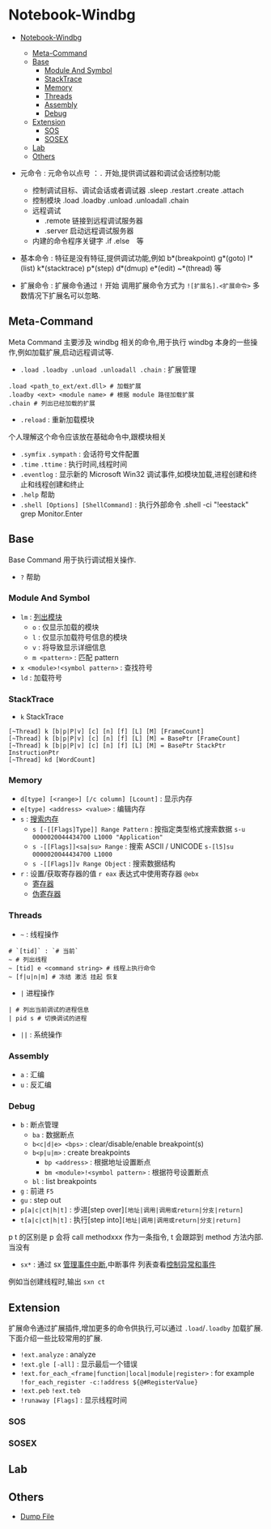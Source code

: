 # Notebook-Windbg

* [Notebook-Windbg](#notebook-windbg)
  * [Meta-Command](#meta-command)
  * [Base](#base)
    * [Module And Symbol](#module-and-symbol)
    * [StackTrace](#stacktrace)
    * [Memory](#memory)
    * [Threads](#threads)
    * [Assembly](#assembly)
    * [Debug](#debug)
  * [Extension](#extension)
    * [SOS](#sos)
    * [SOSEX](#sosex)
  * [Lab](#lab)
  * [Others](#others)

* 元命令 : 元命令以点号 ：`.` 开始,提供调试器和调试会话控制功能
  * 控制调试目标、调试会话或者调试器 .sleep .restart .create .attach
  * 控制模块 .load .loadby .unload .unloadall .chain
  * 远程调试
    * .remote 链接到远程调试服务器
    * .server 启动远程调试服务器
  * 内建的命令程序关键字 .if .else　等
* 基本命令 : 特征是没有特征,提供调试功能,例如 b*(breakpoint) g*(goto) l*(list) k*(stacktrace) p*(step) d*(dmup) e*(edit) ~*(thread) 等
* 扩展命令 : 扩展命令通过 `!` 开始 调用扩展命令方式为 `![扩展名].<扩展命令>` 多数情况下扩展名可以忽略.

## Meta-Command

Meta Command 主要涉及 windbg 相关的命令,用于执行 windbg 本身的一些操作,例如加载扩展,启动远程调试等.

* `.load .loadby .unload .unloadall .chain` : 扩展管理

```shell
.load <path_to_ext/ext.dll> # 加载扩展
.loadby <ext> <module name> # 根据 module 路径加载扩展
.chain # 列出已经加载的扩展
```

* `.reload` : 重新加载模块

个人理解这个命令应该放在基础命令中,跟模块相关

* `.symfix` `.sympath` : 会话符号文件配置
* `.time` `.ttime` : 执行时间,线程时间
* `.eventlog` : 显示新的 Microsoft Win32 调试事件,如模块加载,进程创建和终止和线程创建和终止
* `.help` 帮助
* `.shell [Options] [ShellCommand]` : 执行外部命令 .shell -ci "!eestack" grep Monitor.Enter

## Base

Base Command 用于执行调试相关操作.

* `?` 帮助

### Module And Symbol

* `lm` : [列出模块](https://docs.microsoft.com/zh-cn/windows-hardware/drivers/debugger/lm--list-loaded-modules-)
  * `o` : 仅显示加载的模块
  * `l` : 仅显示加载符号信息的模块
  * `v` : 将导致显示详细信息
  * `m <pattern>` : 匹配 pattern
* `x <module>!<symbol pattern>` : 查找符号
* `ld` : 加载符号

### StackTrace

* `k` StackTrace

```shell
[~Thread] k [b|p|P|v] [c] [n] [f] [L] [M] [FrameCount]
[~Thread] k [b|p|P|v] [c] [n] [f] [L] [M] = BasePtr [FrameCount]
[~Thread] k [b|p|P|v] [c] [n] [f] [L] [M] = BasePtr StackPtr InstructionPtr
[~Thread] kd [WordCount]
```

### Memory

* `d[type] [<range>] [/c column] [Lcount]` : 显示内存
* `e[type] <address> <value>` : 编辑内存
* `s` : [搜索内存](https://docs.microsoft.com/zh-cn/windows-hardware/drivers/debugger/s--search-memory-)
  * `s [-[[Flags]Type]] Range Pattern` : 按指定类型格式搜索数据 `s-u 0000020044434700 L1000 "Application"`
  * `s -[[Flags]]<sa|su> Range` : 搜索  ASCII / UNICODE `s-[l5]su 0000020044434700 L1000`
  * `s -[[Flags]]v Range Object` : 搜索数据结构
* `r` : 设置/获取寄存器的值 `r eax` 表达式中使用寄存器 `@ebx`
  * [寄存器](https://docs.microsoft.com/zh-cn/windows-hardware/drivers/debugger/register-syntax)
  * [伪寄存器](https://docs.microsoft.com/zh-cn/windows-hardware/drivers/debugger/pseudo-register-syntax)

### Threads

* `~` : 线程操作

```shell
# `[tid]` : `# 当前`
~ # 列出线程
~ [tid] e <command string> # 线程上执行命令
~ [f|u|n|m] # 冻结 激活 挂起 恢复
```

* `|` 进程操作

```shell
| # 列出当前调试的进程信息
| pid s # 切换调试的进程
```

* `||` : 系统操作

### Assembly

* `a` : 汇编
* `u` : 反汇编

### Debug

* `b` : 断点管理
  * `ba` : 数据断点
  * `b<c|d|e> <bps>` : clear/disable/enable breakpoint(s)
  * `b<p|u|m>` : create breakpoints
    * `bp <address>` : 根据地址设置断点
    * `bm <module>!<symbol pattern>` : 根据符号设置断点
  * `bl` : list breakpoints
* `g` : 前进 `F5`
* `gu` : step out
* `p[a|c|ct|h|t]` : 步进[step over]`[地址|调用|调用或return|分支|return]`
* `t[a|c|ct|h|t]` : 执行[step into]`[地址|调用|调用或return|分支|return]`

p t  的区别是 p 会将 call methodxxx 作为一条指令, t 会跟踪到 method 方法内部. 当没有

* `sx*` : 通过 sx [管理事件中断](https://docs.microsoft.com/zh-cn/windows-hardware/drivers/debugger/sx--sxd--sxe--sxi--sxn--sxr--sx---set-exceptions-),中断事件
列表查看[控制异常和事件](https://docs.microsoft.com/zh-cn/windows-hardware/drivers/debugger/controlling-exceptions-and-events)

例如当创建线程时,输出 `sxn ct`

## Extension

扩展命令通过扩展插件,增加更多的命令供执行,可以通过 `.load`/`.loadby` 加载扩展.下面介绍一些比较常用的扩展.

* `!ext.analyze` : analyze
* `!ext.gle [-all]` : 显示最后一个错误
* `!ext.for_each_<frame|function|local|module|register>` : for example `!for_each_register -c:!address ${@#RegisterValue}`
* `!ext.peb` `!ext.teb`
* `!runaway [Flags]` : 显示线程时间

### SOS

### SOSEX

## Lab

## Others

* [Dump File](https://docs.microsoft.com/zh-cn/windows-hardware/drivers/debugger/user-mode-dump-files)